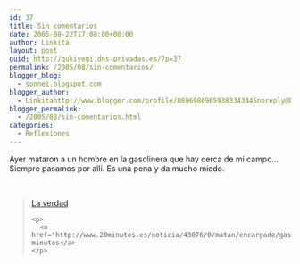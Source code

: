 ```yaml
---
id: 37
title: Sin comentarios
date: 2005-08-22T17:08:00+00:00
author: Linkita
layout: post
guid: http://qukiyegi.dns-privadas.es/?p=37
permalink: /2005/08/sin-comentarios/
blogger_blog:
  - sonnei.blogspot.com
blogger_author:
  - Linkitahttp://www.blogger.com/profile/08969869659383343445noreply@blogger.com
blogger_permalink:
  - /2005/08/sin-comentarios.html
categories:
  - Reflexiones
---
```

Ayer mataron a un hombre en la gasolinera que hay cerca de mi campo&#8230; Siempre pasamos por allí. Es una pena y da mucho miedo.

<div style="text-align: left;">
  <a href="http://www.laverdad.es/murcia/pg050822/prensa/noticias/Region_Murcia/200508/22/MUR-REG-000.html"></a><br /> 
  
  <blockquote>
    <a href="http://www.laverdad.es/murcia/pg050822/prensa/noticias/Region_Murcia/200508/22/MUR-REG-000.html">La verdad</a></p> 
    
    <p>
      <a href="http://www.20minutos.es/noticia/43076/0/matan/encargado/gasolinera/">20 minutos</a>
    </p>
  </blockquote>
  
  <p>
    <a href="http://www.20minutos.es/noticia/43076/0/matan/encargado/gasolinera/"></a></div>